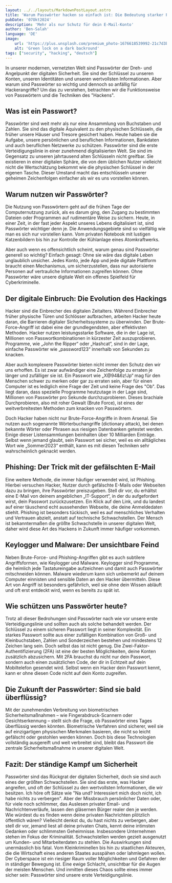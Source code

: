 ```yaml
---
layout: ../../layouts/MarkdownPostLayout.astro
title: 'Warum Passwörter hacken so einfach ist: Die Bedeutung starker Passwörter in der Cybersecurity '
pubDate: '07Okt2024'
description: 'Mehr als nur Schutz für dein E-Mail-Konto'
author: 'Ben-Salah'
language: 'DE'
image:
    url: 'https://plus.unsplash.com/premium_photo-1676618539992-21c7d3b6df0f?q=80&w=1632&auto=format&fit=crop&ixlib=rb-4.0.3&ixid=M3wxMjA3fDB8MHxwaG90by1wYWdlfHx8fGVufDB8fHx8fA%3D%3D'
    alt: 'Green lock on a dark backround'
tags: ["security", "hacking", "deutsch"]
---
```


In unserer modernen, vernetzten Welt sind Passwörter der Dreh- und Angelpunkt der digitalen Sicherheit. Sie sind der Schlüssel zu unseren Konten, unseren Identitäten und unseren wertvollsten Informationen. Aber warum sind Passwörter so wichtig und dennoch so anfällig für Hackerangriffe? Um das zu verstehen, betrachten wir die Funktionsweise von Passwörtern und die Techniken des "Hackens".

## Was ist ein Passwort?

Passwörter sind weit mehr als nur eine Ansammlung von Buchstaben und Zahlen. Sie sind das digitale Äquivalent zu den physischen Schlüsseln, die früher unsere Häuser und Tresore gesichert haben. Heute haben sie die Aufgabe, unsere persönlichen und beruflichen Informationen, Bankdaten und auch beruflichen Netzwerke zu schützen. Passwörter sind die erste Verteidigungslinie in einer zunehmend digitalisierten Welt. Sie sind im Gegensatz zu unseren jahrtausend alten Schlüsseln nicht greifbar. Sie existieren in einer digitalen Sphäre, die von dem üblichen Nutzer vielleicht nicht die Wertschätzung bekommt wie die physischen Schlüssel in der eigenen Tasche. Dieser Umstand macht das entschlüsseln unserer geheimen Zeichenfolgen einfacher als wir es uns vorstellen können.

## Warum nutzen wir Passwörter?

Die Nutzung von Passwörtern geht auf die frühen Tage der Computernutzung zurück, als es darum ging, den Zugang zu bestimmten Dateien oder Programmen auf rudimentäre Weise zu sichern. Heute, in einer Zeit, in der fast jeder Aspekt unseres Lebens digitalisiert ist, sind Passwörter wichtiger denn je. Die Anwendungsgebiete sind so vielfältig wie man es sich nur vorstellen kann. Vom privaten Notebook mit lustigen Katzenbildern bis hin zur Kontrolle der Kühlanlage eines Atomkraftwerks.

Aber auch wenn es offensichtlich scheint, warum genau sind Passwörter generell so wichtig? Einfach gesagt: Ohne sie wäre das digitale Leben unglaublich unsicher. Jedes Konto, jede App und jede digitale Plattform braucht einen Mechanismus, um sicherzustellen, dass nur autorisierte Personen auf vertrauliche Informationen zugreifen können. Ohne Passwörter wäre unsere digitale Welt ein offenes Spielfeld für Cyberkriminelle.

## Der digitale Einbruch: Die Evolution des Hackings

Hacker sind die Einbrecher des digitalen Zeitalters. Während Einbrecher früher physische Türen und Schlösser aufbrachen, arbeiten Hacker heute daran, die Barrieren digitaler Sicherheitssysteme zu überwinden. Der Brute-Force-Angriff ist dabei eine der grundlegendsten, aber effektivsten Methoden. Hacker nutzen leistungsstarke Software, die in der Lage ist, Millionen von Passwortkombinationen in kürzester Zeit auszuprobieren. Programme, wie „John the Ripper“ oder „Hashcat“, sind in der Lage, einfache Passwörter wie „password123“ innerhalb von Sekunden zu knacken.

Aber auch komplexere Passwörter bieten nicht immer den Schutz den wir uns erhoffen. Es ist zwar aufwändiger eine Zeichenfolge zu erraten je länger und zufälliger sie ist. Ein Passwort wie „X@94&6z!Jp“ mag für den Menschen schwer zu merken oder gar zu erraten sein, aber für einen Computer ist es lediglich eine Frage der Zeit und keine Frage des "Ob".
Das liegt daran, dass spezielle Programme heutzutage in der Lage sind, Millionen von Passwörter pro Sekunde durchzuprobieren. Dieses brachiale Durchprobieren, also mit roher Gewalt (Brute Force), ist eines der weitverbreitesten Methoden zum knacken von Passwörtern. 

Doch Hacker haben nicht nur Brute-Force-Angriffe in ihrem Arsenal. Sie nutzen auch sogenannte Wörterbuchangriffe (dictionary attack), bei denen bekannte Wörter oder Phrasen aus riesigen Datenbanken getestet werden. Einige dieser Listensammlungen beinhalten über 10 Milliarden Einträge.
Selbst wenn jemand glaubt, sein Passwort sei sicher, weil es ein alltägliches Wort wie „Sommer2023“ enthält, kann es mit diesen Techniken sehr wahrscheinlich geknackt werden.

## Phishing: Der Trick mit der gefälschten E-Mail

Eine weitere Methode, die immer häufiger verwendet wird, ist Phishing. Hierbei versuchen Hacker, Nutzer durch gefälschte E-Mails oder Webseiten dazu zu bringen, ihre Passwörter preiszugeben. Stell dir vor, du erhältst eine E-Mail von deinem angeblichen „IT-Support“, in der du aufgefordert wirst, dein Passwort zurückzusetzen. Ein Klick auf den Link, und du landest auf einer täuschend echt aussehenden Webseite, die deine Anmeldedaten stiehlt. Phishing ist besonders tückisch, weil es auf menschliches Verhalten und Vertrauen abzielt, anstatt auf technische Schwachstellen. Der Mensch ist bekanntermaßen die größte Schwachstelle in unserer digitalen Welt, daher wird diese Art des Hackens in Zukunft immer häufiger vorkommen.

## Keylogger und Malware: Der unsichtbare Feind

Neben Brute-Force- und Phishing-Angriffen gibt es auch subtilere Angriffsformen, wie Keylogger und Malware. Keylogger sind Programme, die heimlich jede Tastatureingabe aufzeichnen und damit auch Passwörter mitschneiden können. Malware wiederum kann sich unbemerkt auf deinem Computer einnisten und sensible Daten an den Hacker übermitteln. Diese Art von Angriff ist besonders gefährlich, weil sie ohne dein Wissen abläuft und oft erst entdeckt wird, wenn es bereits zu spät ist.

## Wie schützen uns Passwörter heute?

Trotz all dieser Bedrohungen sind Passwörter nach wie vor unsere erste Verteidigungslinie und sollten auch als solche behandelt werden. Der Schlüssel zu einem sicheren Passwort liegt in seiner Komplexität. Ein starkes Passwort sollte aus einer zufälligen Kombination von Groß- und Kleinbuchstaben, Zahlen und Sonderzeichen bestehen und mindestens 12 Zeichen lang sein. Doch selbst das ist nicht genug. 
Die Zwei-Faktor-Authentifizierung (2FA) ist eine der besten Möglichkeiten, deine Konten zusätzlich abzusichern. Mit 2FA brauchst du nicht nur dein Passwort, sondern auch einen zusätzlichen Code, der dir in Echtzeit auf dein Mobiltelefon gesendet wird. Selbst wenn ein Hacker dein Passwort kennt, kann er ohne diesen Code nicht auf dein Konto zugreifen.

## Die Zukunft der Passwörter: Sind sie bald überflüssig?

Mit der zunehmenden Verbreitung von biometrischen Sicherheitsmaßnahmen – wie Fingerabdruck-Scannern oder Gesichtserkennung – stellt sich die Frage, ob Passwörter eines Tages überflüssig werden könnten. Biometrische Verfahren sind sicherer, weil sie auf einzigartigen physischen Merkmalen basieren, die nicht so leicht gefälscht oder gestohlen werden können. Doch bis diese Technologien vollständig ausgereift und weit verbreitet sind, bleibt das Passwort die zentrale Sicherheitsmaßnahme in unserer digitalen Welt.

## Fazit: Der ständige Kampf um Sicherheit

Passwörter sind das Rückgrat der digitalen Sicherheit, doch sie sind auch eines der größten Schwachstellen. Sie sind das erste, was Hacker angreifen, und oft der Schlüssel zu den wertvollsten Informationen, die wir besitzen. Ich höre oft Sätze wie "Na und? Interessiert mich doch nicht, ich habe nichts zu verbergen". Aber der Missbrauch persönlicher Daten oder, für viele noch schlimmer, das Auslesen privater Email- und Nachrichtenverläufe, lassen den gläsernen Bürger realer den je werden. Wie würdest du es finden wenn deine privaten Nachrichten plötzlich öffentlich wären? Vielleicht denkst du, du hast nichts zu verbergen, aber stell dir vor, jemand liest all deine privaten Chats, kennt deine intimsten Gedanken oder schlimmsten Geheimnisse.
Insbesondere Unternehmen stehen im Fokus der Kriminalität. Schwachstellen werden gezielt ausgenutzt um Kunden- und Mitarbeiterdaten zu stehlen. Die Auswirkungen sind unermässlich bis fatal. Vom Kleinkriminellen bis hin zu staatlichen Akteuren, die die Wirtschaft eines anderen Staates ausspähen oder lahmlegen wollen. Der Cyberspace ist ein riesiger Raum voller Möglichkeiten und Gefahren der in ständiger Bewegung ist. Eine ewige Schlacht, unsichtbar für die Augen der meisten Menschen. Und inmitten dieses Chaos sollte eines immer sicher sein: Passwörter sind unsere erste Verteidigungslinie.